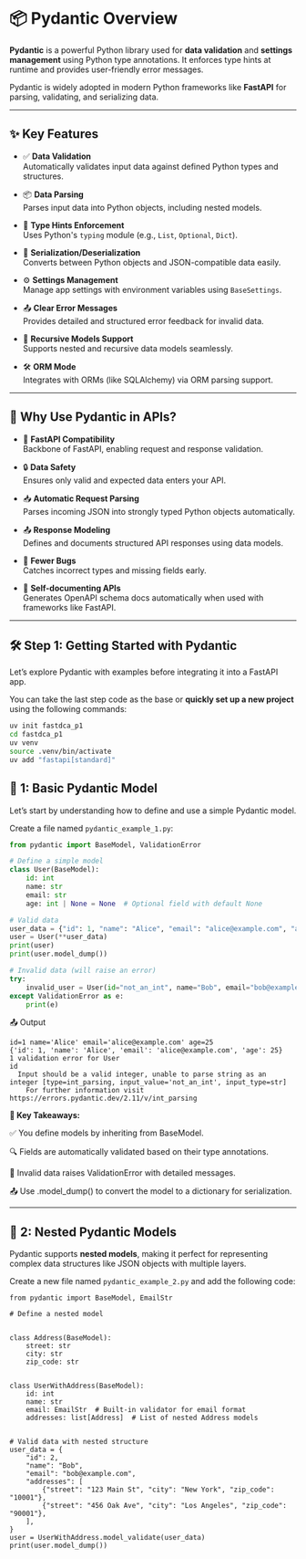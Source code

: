 # 📦 Pydantic Overview

**Pydantic** is a powerful Python library used for **data validation** and **settings management** using Python type annotations. It enforces type hints at runtime and provides user-friendly error messages.

Pydantic is widely adopted in modern Python frameworks like **FastAPI** for parsing, validating, and serializing data.

---

## ✨ Key Features

- ✅ **Data Validation**  
  Automatically validates input data against defined Python types and structures.

- 📦 **Data Parsing**  
  Parses input data into Python objects, including nested models.

- 🧾 **Type Hints Enforcement**  
  Uses Python's `typing` module (e.g., `List`, `Optional`, `Dict`).

- 🔄 **Serialization/Deserialization**  
  Converts between Python objects and JSON-compatible data easily.

- ⚙️ **Settings Management**  
  Manage app settings with environment variables using `BaseSettings`.

- 📤 **Clear Error Messages**  
  Provides detailed and structured error feedback for invalid data.

- 🔁 **Recursive Models Support**  
  Supports nested and recursive data models seamlessly.

- 🛠️ **ORM Mode**  
  Integrates with ORMs (like SQLAlchemy) via ORM parsing support.

---

## 🚀 Why Use Pydantic in APIs?

- 🧬 **FastAPI Compatibility**  
  Backbone of FastAPI, enabling request and response validation.

- 🔒 **Data Safety**  
  Ensures only valid and expected data enters your API.

- 📥 **Automatic Request Parsing**  
  Parses incoming JSON into strongly typed Python objects automatically.

- 📤 **Response Modeling**  
  Defines and documents structured API responses using data models.

- 🧪 **Fewer Bugs**  
  Catches incorrect types and missing fields early.

- 📘 **Self-documenting APIs**  
  Generates OpenAPI schema docs automatically when used with frameworks like FastAPI.

---

## 🛠️ Step 1: Getting Started with Pydantic

Let’s explore Pydantic with examples before integrating it into a FastAPI app.

You can take the last step code as the base or **quickly set up a new project** using the following commands:

```bash
uv init fastdca_p1
cd fastdca_p1
uv venv
source .venv/bin/activate
uv add "fastapi[standard]"
```

## 📗 1: Basic Pydantic Model

Let’s start by understanding how to define and use a simple Pydantic model.

Create a file named `pydantic_example_1.py`:

```python
from pydantic import BaseModel, ValidationError

# Define a simple model
class User(BaseModel):
    id: int
    name: str
    email: str
    age: int | None = None  # Optional field with default None

# Valid data
user_data = {"id": 1, "name": "Alice", "email": "alice@example.com", "age": 25}
user = User(**user_data)
print(user)  
print(user.model_dump())  

# Invalid data (will raise an error)
try:
    invalid_user = User(id="not_an_int", name="Bob", email="bob@example.com")
except ValidationError as e:
    print(e)
```
📤 Output

```
id=1 name='Alice' email='alice@example.com' age=25
{'id': 1, 'name': 'Alice', 'email': 'alice@example.com', 'age': 25}
1 validation error for User
id
  Input should be a valid integer, unable to parse string as an integer [type=int_parsing, input_value='not_an_int', input_type=str]
    For further information visit https://errors.pydantic.dev/2.11/v/int_parsing
```

**🧠 Key Takeaways:**

✅ You define models by inheriting from BaseModel.

🔍 Fields are automatically validated based on their type annotations.

🚫 Invalid data raises ValidationError with detailed messages.

📤 Use .model_dump() to convert the model to a dictionary for serialization.

---

## 📘 2: Nested Pydantic Models

Pydantic supports **nested models**, making it perfect for representing complex data structures like JSON objects with multiple layers.

Create a new file named `pydantic_example_2.py` and add the following code:

```
from pydantic import BaseModel, EmailStr

# Define a nested model


class Address(BaseModel):
    street: str
    city: str
    zip_code: str


class UserWithAddress(BaseModel):
    id: int
    name: str
    email: EmailStr  # Built-in validator for email format
    addresses: list[Address]  # List of nested Address models


# Valid data with nested structure
user_data = {
    "id": 2,
    "name": "Bob",
    "email": "bob@example.com",
    "addresses": [
        {"street": "123 Main St", "city": "New York", "zip_code": "10001"},
        {"street": "456 Oak Ave", "city": "Los Angeles", "zip_code": "90001"},
    ],
}
user = UserWithAddress.model_validate(user_data)
print(user.model_dump())
```




